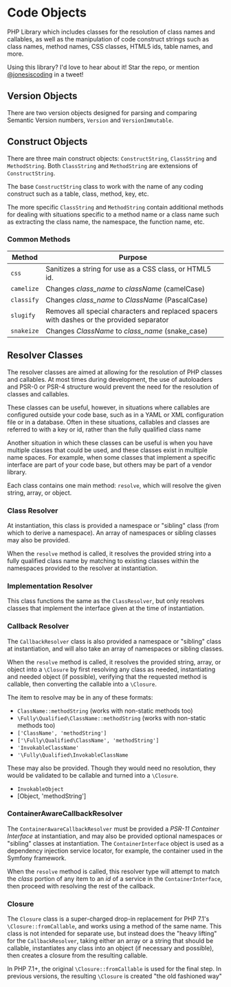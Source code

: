 # Code Objects
PHP Library which includes classes for the resolution of class names and callables, as well as the manipulation of
code construct strings such as class names, method names, CSS classes, HTML5 ids, table names, and more.

Using this library?  I'd love to hear about it! Star the repo, or mention [@jonesiscoding](https://twitter.com/jonesiscoding/)
in a tweet!

## Version Objects

There are two version objects designed for parsing and comparing Semantic Version numbers, `Version` and `VersionImmutable`.

## Construct Objects

There are three main construct objects: `ConstructString`, `ClassString` and `MethodString`.  Both `ClassString` and
`MethodString` are extensions of `ConstructString`.

The base `ConstructString` class to work with the name of any coding construct such as a table, class, method, key, etc.

The more specific `ClassString` and `MethodString` contain additional methods for dealing with situations specific to a
method name or a class name such as extracting the class name, the namespace, the function name, etc.

### Common Methods

| Method     | Purpose                                                                                   |
|------------|-------------------------------------------------------------------------------------------|
| `css`      | Sanitizes a string for use as a CSS class, or HTML5 id.                                   |
| `camelize` | Changes _class_name_ to _className_ (camelCase)                                           |
| `classify` | Changes _class_name_ to _ClassName_ (PascalCase)                                          |
| `slugify`  | Removes all special characters and replaced spacers with dashes or the provided separator | 
| `snakeize`  | Changes _ClassName_ to _class_name_ (snake_case)                                          |

## Resolver Classes

The resolver classes are aimed at allowing for the resolution of PHP classes and callables.  At most times during
development, the use of autoloaders and PSR-0 or PSR-4 structure would prevent the need for the resolution of classes
and callables. 

These classes can be useful, however, in situations where callables are configured outside your code base, such as
in a YAML or XML configuration file or in a database. Often in these situations, callables and classes are referred to
with a key or id, rather than the fully qualified class name

Another situation in which these classes can be useful is when you have multiple classes that could be used, and these
classes exist in multiple name spaces. For example, when some classes that implement a specific interface are part of
your code base, but others may be part of a vendor library.

Each class contains one main method: `resolve`, which will resolve the given string, array, or object.

### Class Resolver

At instantiation, this class is provided a namespace or "sibling" class (from which to derive a namespace).  An array
of namespaces or sibling classes may also be provided.

When the `resolve` method is called, it resolves the provided string into a fully qualified class name by matching to
existing classes within the namespaces provided to the resolver at instantiation.

### Implementation Resolver

This class functions the same as the `ClassResolver`, but only resolves classes that implement the interface given at 
the time of instantiation.

### Callback Resolver

The `CallbackResolver` class is also provided a namespace or "sibling" class at instantiation, and will also take an
array of namespaces or sibling classes.

When the `resolve` method is called, it resolves the provided string, array, or object into a `\Closure` by first
resolving any class as needed, instantiating and needed object (if possible), verifying that the requested method is
callable, then converting the callable into a `\Closure`.

The item to resolve may be in any of these formats:  

* `ClassName::methodString` (works with non-static methods too)
* `\Fully\Qualified\ClassName::methodString` (works with non-static methods too)
* `['ClassName', 'methodString']`
* `['\Fully\Qualified\ClassName', 'methodString']`
* `'InvokableClassName'`
* `'\Fully\Qualified\InvokableClassName`

These may also be provided. Though they would need no resolution, they would be validated to be callable and turned
into a `\Closure`.

* `InvokableObject`
* [Object, 'methodString']

### ContainerAwareCallbackResolver

The `ContainerAwareCallbackResolver` must be provided a *PSR-11 Container Interface* at instantiation, and may also be
provided optional namespaces or "sibling" classes at instantiation.  The `ContainerInterface` object is used as a
dependency injection service locator, for example, the container used in the Symfony framework.

When the `resolve` method is called, this resolver type will attempt to match the *class* portion of any item to an 
*id* of a service in the `ContainerInterface`, then proceed with resolving the rest of the callback.

### Closure

The `Closure` class is a super-charged drop-in replacement for PHP 7.1's `\Closure::fromCallable`, and works using a
method of the same name.  This class is not intended for separate use, but instead does the "heavy lifting" for the 
`CallbackResolver`, taking either an array or a string that should be callable, instantiates any class into an object
(if necessary and possible), then creates a closure from the resulting callable.

In PHP 7.1+, the original `\Closure::fromCallable` is used for the final step.  In previous versions, the resulting
`\Closure` is created "the old fashioned way"


